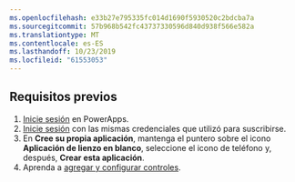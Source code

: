 ```yaml
---
ms.openlocfilehash: e33b27e795335fc014d1690f5930520c2bdcba7a
ms.sourcegitcommit: 57b968b542fc43737330596d840d938f566e582a
ms.translationtype: MT
ms.contentlocale: es-ES
ms.lasthandoff: 10/23/2019
ms.locfileid: "61553053"
---
```

## <a name="prerequisites"></a>Requisitos previos

1. [Inicie sesión](../maker/signup-for-powerapps.md) en PowerApps.
1. [Inicie sesión](https://web.powerapps.com/?utm_source=padocs&utm_medium=linkinadoc&utm_campaign=referralsfromdoc) con las mismas credenciales que utilizó para suscribirse.
1. En **Cree su propia aplicación**, mantenga el puntero sobre el icono **Aplicación de lienzo en blanco**, seleccione el icono de teléfono y, después, **Crear esta aplicación**.
1. Aprenda a [agregar y configurar controles](../maker/canvas-apps/add-configure-controls.md).
